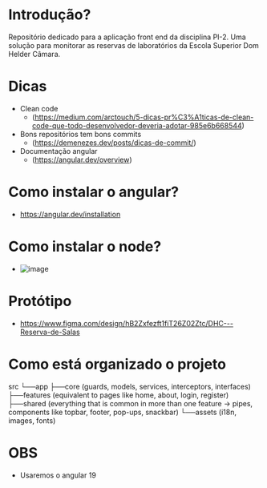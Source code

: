 # Introdução?
Repositório dedicado para a aplicação front end da disciplina PI-2. Uma solução para monitorar as reservas de laboratórios da Escola Superior Dom Helder Câmara.

# Dicas
 - Clean code
   * (https://medium.com/arctouch/5-dicas-pr%C3%A1ticas-de-clean-code-que-todo-desenvolvedor-deveria-adotar-985e6b668544)
 - Bons repositórios tem bons commits
   * (https://demenezes.dev/posts/dicas-de-commit/)
 - Documentação angular
   * (https://angular.dev/overview)
# Como instalar o angular?
 - https://angular.dev/installation
# Como instalar o node?
 - ![image](https://github.com/user-attachments/assets/4b4aa0ac-9316-4a2c-a9ed-5d766f33ca66)

# Protótipo
 - https://www.figma.com/design/hB2Zxfezft1fiT26Z02Ztc/DHC---Reserva-de-Salas


# Como está organizado o projeto
  src
 └──app
     ├──core (guards, models, services, interceptors, interfaces)
     ├──features (equivalent to pages like home, about, login, register)
     ├──shared (everything that is common in more than one feature -> pipes, components like topbar, footer, pop-ups, snackbar)
 └──assets (i18n, images, fonts)

# OBS 
 - Usaremos o angular 19 

